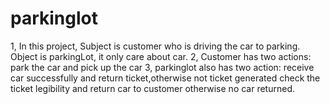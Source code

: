 # parkinglot

1, In this project, Subject is customer who is driving the car to parking.
    Object is parkingLot, it only care about car.
2, Customer has two actions: park the car and pick up the car
3, parkinglot also has two action: receive car successfully and return ticket,otherwise not ticket generated
                                   check the ticket legibility and return car to customer otherwise no car returned.
